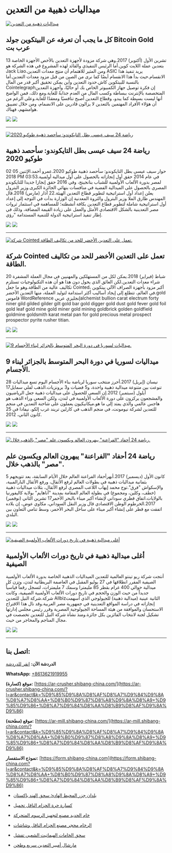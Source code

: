# ميداليات ذهبية من التعدين

<a href="https://swt.shibang-china.com/?l=ar&img&k=%D9%85%D9%8A%D8%AF%D8%A7%D9%84%D9%8A%D8%A7%D8%AA+%D8%B0%D9%87%D8%A8%D9%8A%D8%A9+%D9%85%D9%86+%D8%A7%D9%84%D8%AA%D8%B9%D8%AF%D9%8A%D9%86" target="_blank">![ميداليات ذهبية من التعدين](http://static.shibang-china.com/all-800x300/152.jpg)</a>

## كل ما يجب أن تعرفه عن البيتكوين جولد Bitcoin Gold عرب بت
13 تشرين الأول (أكتوبر) 2017.وهي شركة مزودة لأجهزة التعدين بالأخص الأجهزة الخاصة بتعدين عملة اللايت كوين.أما الرئيس التنفيذي والقائد لهذه المشروع في هذه الشركة هو Jack Liao.ومن المثير للاهتمام أن منتِج معدات التعدين ASIC يريد تنفيذ هذا الانقسام.حيث بدأ هذا الانقسام أيضًا كما نرى من الصين من قبل مزود معدات التعدين.أما بالنسبة للبيتكوين كاش.حدود التعدين وأين يمكن تحقيق أكبر قدر من المال Cointelegraphإن فكرة توصيل جهاز الكمبيوتر الخاص بك أو حاليًا، وأجهزة التعدين المتخصصة بالإنترنت ببساطة وكسب المال من العدم جذابةٌ للغاية.ومع ذلك، فمن الواضح أنها ليست بسيطة كما يبدو، وقطاع التعدين أصبح تنافسيًا ومعقدًا للغاية.وعلى الرغم من أن هؤلاء الأفراد المهتمين بالتعدين لا يزالون قادرين على الانضمام، ومن خلال تضييق هوامشهم، فهناك.


<a href="https://whatsapp.shibangsoft.com/WhatsApp.php" target="_blank" title="WhatsApp">![](http://static.shibang-china.com/icon/whatsapp.png)</a> <a href="https://swt.shibang-china.com/?l=ar&icon&k=%D9%85%D9%8A%D8%AF%D8%A7%D9%84%D9%8A%D8%A7%D8%AA+%D8%B0%D9%87%D8%A8%D9%8A%D8%A9+%D9%85%D9%86+%D8%A7%D9%84%D8%AA%D8%B9%D8%AF%D9%8A%D9%86" target="_blank">![](http://static.shibang-china.com/icon/chat-ar.png)</a>

---

<a href="https://swt.shibang-china.com/?l=ar&img&k=%D9%85%D9%8A%D8%AF%D8%A7%D9%84%D9%8A%D8%A7%D8%AA+%D8%B0%D9%87%D8%A8%D9%8A%D8%A9+%D9%85%D9%86+%D8%A7%D9%84%D8%AA%D8%B9%D8%AF%D9%8A%D9%86" target="_blank">![رياضة 24 سيف عيسى بطل التايكوندو: سأحصد ذهبية طوكيو 2020](http://static.shibang-china.com/all-800x300/410.jpg)</a>

## رياضة 24 سيف عيسى بطل التايكوندو: سأحصد ذهبية طوكيو 2020
حوار سيف عيسى بطل التايكوندو: سأحصد ذهبية طوكيو 2020.عمرو أحمد.الإثنين 05 02 2018 PM 03:53.في عام 2014 حقق أول إنجازاته بالحصول على أول ميدالية أولمبية لمصر بدورة الألعاب الأولمبية للشباب بنانجينج، وفي 2016 حقق إنجازا جديدا للتايكوندو المصري بالحصول على الميدالية الفضية في منافسات بنهائي الجائزة الكبرى.وزير البترول يعلن إعداد أول استراتيجية لتطوير قطاع التعدين الهيئة.22 آذار (مارس) 2018.قال المهندس طارق الملا وزير البترول والثروة المعدنية إن الوزارة بدأت في التوجه إلى إعداد أول استراتيجية شاملة لتطوير قطاع التعدين بكافة أنشطته؛ للمساهمة في استثمار ثروات مصر التعدينية بالشكل الاقتصادي الأمثل والعمل على زيادة القيمة المضافة، وذلك في إطار تنفيذ استراتيجية الدولة للتنمية المستدامة &quot;رؤي.


<a href="https://whatsapp.shibangsoft.com/WhatsApp.php" target="_blank" title="WhatsApp">![](http://static.shibang-china.com/icon/whatsapp.png)</a> <a href="https://swt.shibang-china.com/?l=ar&icon&k=%D9%85%D9%8A%D8%AF%D8%A7%D9%84%D9%8A%D8%A7%D8%AA+%D8%B0%D9%87%D8%A8%D9%8A%D8%A9+%D9%85%D9%86+%D8%A7%D9%84%D8%AA%D8%B9%D8%AF%D9%8A%D9%86" target="_blank">![](http://static.shibang-china.com/icon/chat-ar.png)</a>

---

<a href="https://swt.shibang-china.com/?l=ar&img&k=%D9%85%D9%8A%D8%AF%D8%A7%D9%84%D9%8A%D8%A7%D8%AA+%D8%B0%D9%87%D8%A8%D9%8A%D8%A9+%D9%85%D9%86+%D8%A7%D9%84%D8%AA%D8%B9%D8%AF%D9%8A%D9%86" target="_blank">![شركة Cointed تعمل على التعدين الأخضر للحد من تكاليف الطاقة.](http://static.shibang-china.com/all-800x300/1357.jpg)</a>

## شركة Cointed تعمل على التعدين الأخضر للحد من تكاليف الطاقة.
20 شباط (فبراير) 2018.يمكن لكل من المستهلكين والمهنيين في مجال العملة المشفرة شراء معدات التعدين.لكن العائق الذي يحول دون هذا هو أن هذه التكنولوجيات تستلزم تكاليف عالية من الطاقة.وهو ما جعل Cointed، أكبر مزود بأجهزة الصراف الآلي بيتكوين في العالم، تتطلع إلى إيجاد أساليب أكثر استدامة لتوليد العملة، منها التعدين الأخضر.gold قاموس WordReference إنجليزي عربيalchemist bullion carat electrum forty niner gild gilded gilder gilt gold bar gold digger gold dust gold fever gold foil gold leaf gold mine gold miner gold mining goldbrick golden goldfield goldmine goldsmith karat metal pan for gold precious metal prospect prospector pyrite rusher titian.


<a href="https://whatsapp.shibangsoft.com/WhatsApp.php" target="_blank" title="WhatsApp">![](http://static.shibang-china.com/icon/whatsapp.png)</a> <a href="https://swt.shibang-china.com/?l=ar&icon&k=%D9%85%D9%8A%D8%AF%D8%A7%D9%84%D9%8A%D8%A7%D8%AA+%D8%B0%D9%87%D8%A8%D9%8A%D8%A9+%D9%85%D9%86+%D8%A7%D9%84%D8%AA%D8%B9%D8%AF%D9%8A%D9%86" target="_blank">![](http://static.shibang-china.com/icon/chat-ar.png)</a>

---

<a href="https://swt.shibang-china.com/?l=ar&img&k=%D9%85%D9%8A%D8%AF%D8%A7%D9%84%D9%8A%D8%A7%D8%AA+%D8%B0%D9%87%D8%A8%D9%8A%D8%A9+%D9%85%D9%86+%D8%A7%D9%84%D8%AA%D8%B9%D8%AF%D9%8A%D9%86" target="_blank">![9 ميداليات لسوريا في دورة البحر المتوسط بالجزائر لبناء الأجسام.](http://static.shibang-china.com/all-800x300/570.jpg)</a>

## 9 ميداليات لسوريا في دورة البحر المتوسط بالجزائر لبناء الأجسام.
28 نيسان (إبريل) 2017.أحرز منتخب سوريا لرياضة بناء الأجسام اليوم تسع ميداليات تنوعت بين متنوعة ميدالية ذهبية واحدة، و5 فضيات و3 برونزيات.الذهب لفلي سمايل17 أيلول (سبتمبر) 2012.إن السعي للحصول على ميداليات ذهبية جعل الرياضيون والمشجعون يركزون على دورة الألعاب الأولمبية في لندن، ولكن السعي وراء الذهب هو هاجس عالمي والذي يمتد إلى ما هو.ميكانيكيون يعملون على شاحنة التعدين في منجم للتعدين لشركة نيومونت، في منجم الذهب في كارلين تريند غرب إلكو، نيفادا في 25 كانون الثاني، 2012.


<a href="https://whatsapp.shibangsoft.com/WhatsApp.php" target="_blank" title="WhatsApp">![](http://static.shibang-china.com/icon/whatsapp.png)</a> <a href="https://swt.shibang-china.com/?l=ar&icon&k=%D9%85%D9%8A%D8%AF%D8%A7%D9%84%D9%8A%D8%A7%D8%AA+%D8%B0%D9%87%D8%A8%D9%8A%D8%A9+%D9%85%D9%86+%D8%A7%D9%84%D8%AA%D8%B9%D8%AF%D9%8A%D9%86" target="_blank">![](http://static.shibang-china.com/icon/chat-ar.png)</a>

---

<a href="https://swt.shibang-china.com/?l=ar&img&k=%D9%85%D9%8A%D8%AF%D8%A7%D9%84%D9%8A%D8%A7%D8%AA+%D8%B0%D9%87%D8%A8%D9%8A%D8%A9+%D9%85%D9%86+%D8%A7%D9%84%D8%AA%D8%B9%D8%AF%D9%8A%D9%86" target="_blank">![رياضة 24 أحفاد &quot;الفراعنة&quot; يبهرون العالم ويكسون علم &quot;مصر&quot; بالذهب خلال.](http://static.shibang-china.com/all-800x300/273.jpg)</a>

## رياضة 24 أحفاد &quot;الفراعنة&quot; يبهرون العالم ويكسون علم &quot;مصر&quot; بالذهب خلال.
5 كانون الأول (ديسمبر) 2017.أبهرأحفاد الفراعنة العالم خلال الأيام السابقة، بعد تتويجهم بثمانية ميداليات ذهبية في بطولات العالم لرفع الأثقال، ورفع الأثقال البارالمبية، والإسكواش &quot;فرق&quot;.توج محمد إيهاب اللاعب المصري لرفع الأثقال، بثلاث ميداليات ذهبية (خطف، وكلين، ومجموع) في بطولة العالم المقامة بمدينة &quot;آناهايم&quot; بولاية كاليفورنيا بالولايات.اتفاق قطري سوداني لإنشاء أكبر ميناء بالبحر الأحمر17 تشرين الثاني (نوفمبر) 2017.الخرطوم الوطن الاقتصادي قال وزير النقل السوداني، مكاوي عوض، إن بلاده اتفقت مع قطر على إنشاء أكبر ميناء على ساحل البحر الأحمر، وسط تنامي التعاون بين البلدي.


<a href="https://whatsapp.shibangsoft.com/WhatsApp.php" target="_blank" title="WhatsApp">![](http://static.shibang-china.com/icon/whatsapp.png)</a> <a href="https://swt.shibang-china.com/?l=ar&icon&k=%D9%85%D9%8A%D8%AF%D8%A7%D9%84%D9%8A%D8%A7%D8%AA+%D8%B0%D9%87%D8%A8%D9%8A%D8%A9+%D9%85%D9%86+%D8%A7%D9%84%D8%AA%D8%B9%D8%AF%D9%8A%D9%86" target="_blank">![](http://static.shibang-china.com/icon/chat-ar.png)</a>

---

<a href="https://swt.shibang-china.com/?l=ar&img&k=%D9%85%D9%8A%D8%AF%D8%A7%D9%84%D9%8A%D8%A7%D8%AA+%D8%B0%D9%87%D8%A8%D9%8A%D8%A9+%D9%85%D9%86+%D8%A7%D9%84%D8%AA%D8%B9%D8%AF%D9%8A%D9%86" target="_blank">![أغلى ميدالية ذهبية في تاريخ دورات الألعاب الأولمبية الصيفية](http://static.shibang-china.com/all-800x300/922.jpg)</a>

## أغلى ميدالية ذهبية في تاريخ دورات الألعاب الأولمبية الصيفية
أنتجت شركة ريو تينتو العالمية للتعدين الميداليات الذهبية الخاصة بدورة الألعاب الأولمبية الصيفية المقرر انطلاقها في 27 يوليو المقبل في العاصمة البريطانية لندن، وتزن كل ميدالية حوالي 400 غرام بقطر 85 مليمترا وسمك 7 مليمترات، لتسجل رقماً قياسياً جديداً من حيث الوزن والحجم في تاريخ دورات الألعاب الأولمبية الصيفية، وكانت شركة.شركة النيل للتعدين Allbizالثانية عينية (ميدالية ذهبية) للجيولوجي الذي أسهمت إنجازاته في دراسة المواقع التعدينية في جمهورية مصر العربية.وقد نال هذا الاقتراح الاستحسان والموافقة من هيئة المساحة الجيولوجية المصرية وقرر رئيس مجلس إدارتها تشكيل لجنة لانتخاب الفائزين بكل جائزة.ومنذ نشأة شركة النيل للتعدين تخصصت في مجال المناجم والمحاجر من حيث.


<a href="https://whatsapp.shibangsoft.com/WhatsApp.php" target="_blank" title="WhatsApp">![](http://static.shibang-china.com/icon/whatsapp.png)</a> <a href="https://swt.shibang-china.com/?l=ar&icon&k=%D9%85%D9%8A%D8%AF%D8%A7%D9%84%D9%8A%D8%A7%D8%AA+%D8%B0%D9%87%D8%A8%D9%8A%D8%A9+%D9%85%D9%86+%D8%A7%D9%84%D8%AA%D8%B9%D8%AF%D9%8A%D9%86" target="_blank">![](http://static.shibang-china.com/icon/chat-ar.png)</a>

---
## اتصل بنا:

**الدردشة الآن:** [انقر للدردشة](https://swt.shibang-china.com?l=ar&contact&k=%D9%85%D9%8A%D8%AF%D8%A7%D9%84%D9%8A%D8%A7%D8%AA+%D8%B0%D9%87%D8%A8%D9%8A%D8%A9+%D9%85%D9%86+%D8%A7%D9%84%D8%AA%D8%B9%D8%AF%D9%8A%D9%86)

**WhatsApp:**  [+8613621919955](https://whatsapp.shibangsoft.com/WhatsApp.php)

**موقع (كسارة):** [https://ar-crusher.shibang-china.com/](https://ar-crusher.shibang-china.com/?l=ar&contact&k=%D9%85%D9%8A%D8%AF%D8%A7%D9%84%D9%8A%D8%A7%D8%AA+%D8%B0%D9%87%D8%A8%D9%8A%D8%A9+%D9%85%D9%86+%D8%A7%D9%84%D8%AA%D8%B9%D8%AF%D9%8A%D9%86)

**موقع (مطحنة):** [https://ar-mill.shibang-china.com/](https://ar-mill.shibang-china.com/?l=ar&contact&k=%D9%85%D9%8A%D8%AF%D8%A7%D9%84%D9%8A%D8%A7%D8%AA+%D8%B0%D9%87%D8%A8%D9%8A%D8%A9+%D9%85%D9%86+%D8%A7%D9%84%D8%AA%D8%B9%D8%AF%D9%8A%D9%86)

**نموذج الاستفسار:** [https://form.shibang-china.com](https://form.shibang-china.com?l=ar&contact&k=%D9%85%D9%8A%D8%AF%D8%A7%D9%84%D9%8A%D8%A7%D8%AA+%D8%B0%D9%87%D8%A8%D9%8A%D8%A9+%D9%85%D9%86+%D8%A7%D9%84%D8%AA%D8%B9%D8%AF%D9%8A%D9%86)

* [بلدان جزر المحيط الهادئ سحق الهند باكستان](../29/%D8%A8%D9%84%D8%AF%D8%A7%D9%86%20%D8%AC%D8%B2%D8%B1%20%D8%A7%D9%84%D9%85%D8%AD%D9%8A%D8%B7%20%D8%A7%D9%84%D9%87%D8%A7%D8%AF%D8%A6%20%D8%B3%D8%AD%D9%82%20%D8%A7%D9%84%D9%87%D9%86%D8%AF%20%D8%A8%D8%A7%D9%83%D8%B3%D8%AA%D8%A7%D9%86.md)

* [كسارة حرة الحزام الناقل تحميل](../29/%D9%83%D8%B3%D8%A7%D8%B1%D8%A9%20%D8%AD%D8%B1%D8%A9%20%D8%A7%D9%84%D8%AD%D8%B2%D8%A7%D9%85%20%D8%A7%D9%84%D9%86%D8%A7%D9%82%D9%84%20%D8%AA%D8%AD%D9%85%D9%8A%D9%84.md)

* [خام الحديد مصنع لتجهيز الرسوم المتحركة](../29/%D8%AE%D8%A7%D9%85%20%D8%A7%D9%84%D8%AD%D8%AF%D9%8A%D8%AF%20%D9%85%D8%B5%D9%86%D8%B9%20%D9%84%D8%AA%D8%AC%D9%87%D9%8A%D8%B2%20%D8%A7%D9%84%D8%B1%D8%B3%D9%88%D9%85%20%D8%A7%D9%84%D9%85%D8%AA%D8%AD%D8%B1%D9%83%D8%A9.md)

* [الرخام محجر مصنع الحزام الناقل وشاشات](../30/%D8%A7%D9%84%D8%B1%D8%AE%D8%A7%D9%85%20%D9%85%D8%AD%D8%AC%D8%B1%20%D9%85%D8%B5%D9%86%D8%B9%20%D8%A7%D9%84%D8%AD%D8%B2%D8%A7%D9%85%20%D8%A7%D9%84%D9%86%D8%A7%D9%82%D9%84%20%D9%88%D8%B4%D8%A7%D8%B4%D8%A7%D8%AA.md)

* [سحق الخامات الهيماتيت الشعبي تفشل](../26/%D8%B3%D8%AD%D9%82%20%D8%A7%D9%84%D8%AE%D8%A7%D9%85%D8%A7%D8%AA%20%D8%A7%D9%84%D9%87%D9%8A%D9%85%D8%A7%D8%AA%D9%8A%D8%AA%20%D8%A7%D9%84%D8%B4%D8%B9%D8%A8%D9%8A%20%D8%AA%D9%81%D8%B4%D9%84.md)

* [مارشال أمبير التعدين سريع وطحن](../26/%D9%85%D8%A7%D8%B1%D8%B4%D8%A7%D9%84%20%D8%A3%D9%85%D8%A8%D9%8A%D8%B1%20%D8%A7%D9%84%D8%AA%D8%B9%D8%AF%D9%8A%D9%86%20%D8%B3%D8%B1%D9%8A%D8%B9%20%D9%88%D8%B7%D8%AD%D9%86.md)
